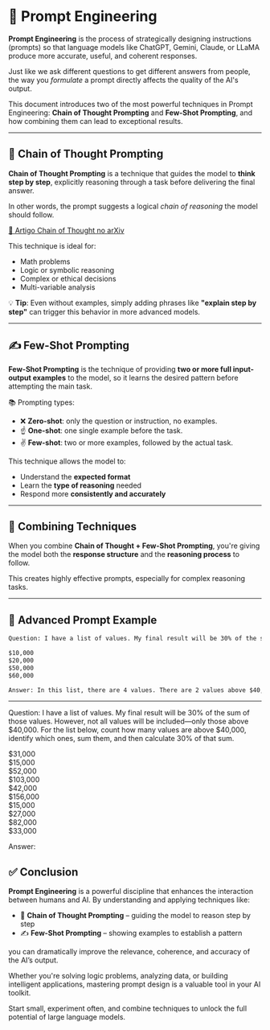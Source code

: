 
# 🧠 Prompt Engineering

**Prompt Engineering** is the process of strategically designing instructions (prompts) so that language models like ChatGPT, Gemini, Claude, or LLaMA produce more accurate, useful, and coherent responses.

Just like we ask different questions to get different answers from people, the way you *formulate* a prompt directly affects the quality of the AI's output.

This document introduces two of the most powerful techniques in Prompt Engineering: **Chain of Thought Prompting** and **Few-Shot Prompting**, and how combining them can lead to exceptional results.

---

## 🔗 Chain of Thought Prompting

**Chain of Thought Prompting** is a technique that guides the model to **think step by step**, explicitly reasoning through a task before delivering the final answer.

In other words, the prompt suggests a logical *chain of reasoning* the model should follow.

[📄 Artigo Chain of Thought no arXiv](https://arxiv.org/abs/2201.11903)


This technique is ideal for:
- Math problems
- Logic or symbolic reasoning
- Complex or ethical decisions
- Multi-variable analysis

💡 **Tip**: Even without examples, simply adding phrases like **"explain step by step"** can trigger this behavior in more advanced models.

---

## ✍️ Few-Shot Prompting

**Few-Shot Prompting** is the technique of providing **two or more full input-output examples** to the model, so it learns the desired pattern before attempting the main task.

📚 Prompting types:
- ❌ **Zero-shot**: only the question or instruction, no examples.
- ☝️ **One-shot**: one single example before the task.
- ✌️ **Few-shot**: two or more examples, followed by the actual task.

This technique allows the model to:
- Understand the **expected format**
- Learn the **type of reasoning** needed
- Respond more **consistently and accurately**

---

## 🚀 Combining Techniques

When you combine **Chain of Thought + Few-Shot Prompting**, you're giving the model both the **response structure** and the **reasoning process** to follow.

This creates highly effective prompts, especially for complex reasoning tasks.

---

## 🧪 Advanced Prompt Example

```txt
Question: I have a list of values. My final result will be 30% of the sum of those values. However, not all values will be included—only those above $40,000. For the list below, count how many values are above $40,000, identify which ones, sum them, and then calculate 30% of that sum.

$10,000  
$20,000  
$50,000  
$60,000

Answer: In this list, there are 4 values. There are 2 values above $40,000: $50,000 and $60,000. Their sum is $110,000. The final result is 30% of that, which is $33,000.

```

---

Question: I have a list of values. My final result will be 30% of the sum of those values. However, not all values will be included—only those above $40,000. For the list below, count how many values are above $40,000, identify which ones, sum them, and then calculate 30% of that sum.

$31,000  
$15,000  
$52,000  
$103,000  
$42,000  
$156,000  
$15,000  
$27,000  
$82,000  
$33,000

Answer:



## ✅ Conclusion

**Prompt Engineering** is a powerful discipline that enhances the interaction between humans and AI. By understanding and applying techniques like:

- 🔗 **Chain of Thought Prompting** – guiding the model to reason step by step  
- ✍️ **Few-Shot Prompting** – showing examples to establish a pattern

you can dramatically improve the relevance, coherence, and accuracy of the AI’s output.

Whether you're solving logic problems, analyzing data, or building intelligent applications, mastering prompt design is a valuable tool in your AI toolkit.

Start small, experiment often, and combine techniques to unlock the full potential of large language models.
